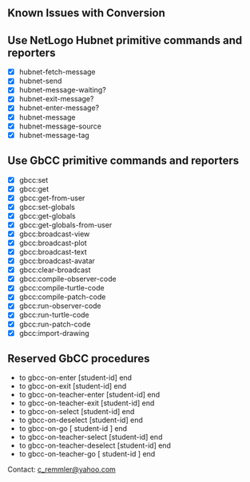 ## Known Issues with Conversion

## Use NetLogo Hubnet primitive commands and reporters
- [x] hubnet-fetch-message 
- [x] hubnet-send
- [x] hubnet-message-waiting?
- [x] hubnet-exit-message?
- [x] hubnet-enter-message?
- [x] hubnet-message
- [x] hubnet-message-source
- [x] hubnet-message-tag

## Use GbCC primitive commands and reporters
- [x] gbcc:set
- [x] gbcc:get
- [x] gbcc:get-from-user
- [x] gbcc:set-globals
- [x] gbcc:get-globals
- [x] gbcc:get-globals-from-user 
- [x] gbcc:broadcast-view
- [x] gbcc:broadcast-plot
- [x] gbcc:broadcast-text
- [x] gbcc:broadcast-avatar
- [x] gbcc:clear-broadcast
- [x] gbcc:compile-observer-code
- [x] gbcc:compile-turtle-code
- [x] gbcc:compile-patch-code
- [x] gbcc:run-observer-code
- [x] gbcc:run-turtle-code
- [x] gbcc:run-patch-code
- [x] gbcc:import-drawing 

## Reserved GbCC procedures
- to gbcc-on-enter [student-id] end
- to gbcc-on-exit [student-id] end
- to gbcc-on-teacher-enter [student-id] end
- to gbcc-on-teacher-exit [student-id] end
- to gbcc-on-select [student-id] end
- to gbcc-on-deselect [student-id] end
- to gbcc-on-go [ student-id ] end
- to gbcc-on-teacher-select [student-id] end
- to gbcc-on-teacher-deselect [student-id] end
- to gbcc-on-teacher-go [ student-id ] end

Contact: c_remmler@yahoo.com

##
